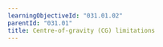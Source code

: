 ```yaml
---
learningObjectiveId: "031.01.02"
parentId: "031.01"
title: Centre-of-gravity (CG) limitations
---
```


